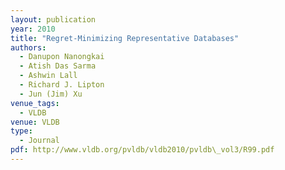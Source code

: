 ```yaml
---
layout: publication
year: 2010
title: "Regret-Minimizing Representative Databases"
authors:
  - Danupon Nanongkai
  - Atish Das Sarma
  - Ashwin Lall
  - Richard J. Lipton
  - Jun (Jim) Xu
venue_tags:
  - VLDB
venue: VLDB
type:
  - Journal
pdf: http://www.vldb.org/pvldb/vldb2010/pvldb\_vol3/R99.pdf
---
```

